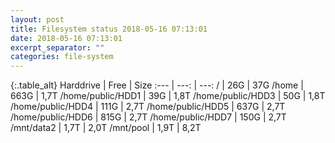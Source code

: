 ```yaml
---
layout: post
title: Filesystem status 2018-05-16 07:13:01
date: 2018-05-16 07:13:01
excerpt_separator: ""
categories: file-system
---
```

{:.table_alt}
Harddrive | Free | Size
:--- | ---: | ---:
/ | 26G | 37G
/home | 663G | 1,7T
/home/public/HDD1 | 39G | 1,8T
/home/public/HDD3 | 50G | 1,8T
/home/public/HDD4 | 111G | 2,7T
/home/public/HDD5 | 637G | 2,7T
/home/public/HDD6 | 815G | 2,7T
/home/public/HDD7 | 150G | 2,7T
/mnt/data2 | 1,7T | 2,0T
/mnt/pool | 1,9T | 8,2T
